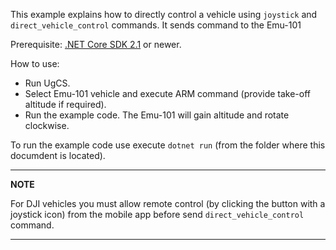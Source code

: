 ﻿This example explains how to directly control a vehicle using `joystick` and `direct_vehicle_control` commands. It sends command to the Emu-101

Prerequisite: [.NET Core SDK 2.1](https://dotnet.microsoft.com/download/dotnet/2.1) or newer.

How to use:
- Run UgCS.
- Select Emu-101 vehicle and execute ARM command (provide take-off altitude if required).
- Run the example code. The Emu-101 will gain altitude and rotate clockwise.


To run the example code use execute `dotnet run` (from the folder where this documdent is located). 

---
**NOTE**

For DJI vehicles you must allow remote control (by clicking the button with a joystick icon) from the mobile app before send `direct_vehicle_control` command.

---